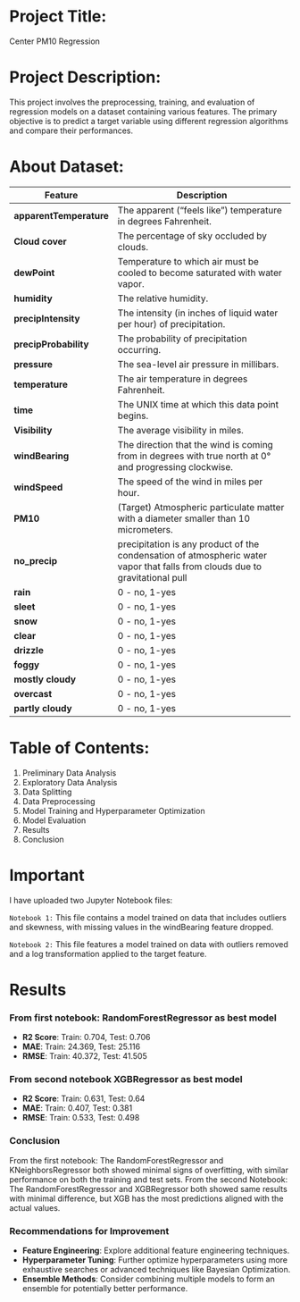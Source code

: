# Project Title: 
Center PM10 Regression

# Project Description:
This project involves the preprocessing, training, and evaluation of regression models on a dataset containing various features.
The primary objective is to predict a target variable using different regression algorithms and compare their performances.

# About Dataset:

| Feature            | Description                                                                                 |
|--------------------|---------------------------------------------------------------------------------------------|
| **apparentTemperature** | The apparent (“feels like”) temperature in degrees Fahrenheit.                           |
| **Cloud cover**        | The percentage of sky occluded by clouds.                                                 |
| **dewPoint**           | Temperature to which air must be cooled to become saturated with water vapor.              |
| **humidity**           | The relative humidity.                                                                      |
| **precipIntensity**    | The intensity (in inches of liquid water per hour) of precipitation.                       |
| **precipProbability**  | The probability of precipitation occurring.                                                |
| **pressure**          | The sea-level air pressure in millibars.                                                    |
| **temperature**       | The air temperature in degrees Fahrenheit.                                                  |
| **time**              | The UNIX time at which this data point begins.                                              |
| **Visibility**        | The average visibility in miles.                                                            |
| **windBearing**       | The direction that the wind is coming from in degrees with true north at 0° and progressing clockwise. |
| **windSpeed**         | The speed of the wind in miles per hour.                                                    |
| **PM10**              | (Target) Atmospheric particulate matter with a diameter smaller than 10 micrometers.        |
|**no_precip**          | precipitation is any product of the condensation of atmospheric water vapor that falls from clouds due to gravitational pull|
|**rain**| 0 - no, 1-yes|
| **sleet**|0 - no, 1-yes|
|**snow**| 0 - no, 1-yes|
|**clear**| 0 - no, 1-yes|
|**drizzle**| 0 - no, 1-yes|
|**foggy**| 0 - no, 1-yes|
|**mostly cloudy**| 0 - no, 1-yes|
|**overcast**| 0 - no, 1-yes|
|**partly cloudy**| 0 - no, 1-yes|

# Table of Contents:
1. Preliminary Data Analysis
2. Exploratory Data Analysis
3. Data Splitting
4. Data Preprocessing
5. Model Training and Hyperparameter Optimization
6. Model Evaluation
7. Results
8. Conclusion

# Important
I have uploaded two Jupyter Notebook files:

`Notebook 1:` This file contains a model trained on data that includes outliers and skewness, with missing values in the windBearing feature dropped.

`Notebook 2:` This file features a model trained on data with outliers removed and a log transformation applied to the target feature.

# Results
### From first notebook: RandomForestRegressor as best model
- **R2 Score**: Train: 0.704, Test: 0.706
- **MAE**: Train: 24.369, Test: 25.116
- **RMSE**: Train: 40.372, Test: 41.505


### From second notebook XGBRegressor as best model
- **R2 Score**: Train: 0.631, Test: 0.64
- **MAE**: Train: 0.407, Test: 0.381
- **RMSE**: Train: 0.533, Test: 0.498

### Conclusion
From the first notebook: The RandomForestRegressor and KNeighborsRegressor both showed minimal signs of overfitting, with similar performance on both the training and test sets. 
From the second Notebook: The RandomForestRegressor and XGBRegressor both showed same results with minimal difference, but XGB  has the most predictions aligned with the actual values.

### Recommendations for Improvement
- **Feature Engineering**: Explore additional feature engineering techniques.
- **Hyperparameter Tuning**: Further optimize hyperparameters using more exhaustive searches or advanced techniques like Bayesian Optimization.
- **Ensemble Methods**: Consider combining multiple models to form an ensemble for potentially better performance.
